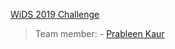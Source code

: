 [WiDS 2019 Challenge](https://www.kaggle.com/c/widsdatathon2019)
> Team member: - [Prableen Kaur](https://github.com/Prableen)


